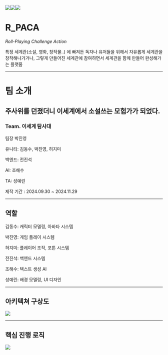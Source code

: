 
<img src="https://img.shields.io/badge/Spring%20Boot-6DB33F?style=for-the-badge&logo=Spring%20Boot&logoColor=white"/><img src="https://img.shields.io/badge/Docker-2496ED?style=for-the-badge&logo=Docker&logoColor=white"/><img src="https://img.shields.io/badge/mysql-4479A1?style=for-the-badge&logo=mysql&logoColor=white"/>

# **R_PACA**

  _Roll-Playing Challenge Action_  

특정 세계관(소설, 영화, 창작물..) 에 빠져든 독자나 유저들을 위해서 
자유롭게 세계관을 창작해나가거나, 그렇게 만들어진 세계관에 참여하면서 세계관을 함께 만들어 완성해가는 플랫폼

---
# 팀 소개 

<h2>주사위를 던졌더니 이세계에서 소설쓰는 모험가가 되었다.</h2>

<h3>Team. 이세계 탐사대</h3>

팀장 박진영

유니티: 김동수, 박진영, 허지미

백엔드: 전진석

AI: 조해수

TA: 성예린

제작 기간 : 2024.09.30 ~ 2024.11.29

---
<h2>역할</h2>
김동수: 캐릭터 모델링, 아바타 시스템

박진영: 게임 플레이 시스템

허지미: 플레이어 조작, 포톤 시스템

전진석: 백엔드 시스템

조해수: 텍스트 생성 AI

성예린: 배경 모델링, UI 디자인

---
<h2>아키텍쳐 구상도</h2>

<img src="https://github.com/user-attachments/assets/eaf1bd8d-d8bb-49c8-8157-97fed3b33e5c">

---
<h2>핵심 진행 로직</h2>
<img src="https://github.com/user-attachments/assets/3414d25e-a5ec-468f-8c31-1898bf176049">

